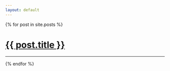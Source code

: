 ```yaml
---
layout: default
---
```


{% for post in site.posts %} 
<h1><a href="{{ post.url }}">{{ post.title }}</a></h1>
<hr/>
{% endfor %}
